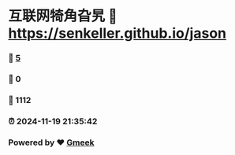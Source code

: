 # 互联网犄角旮旯 :link: https://senkeller.github.io/jason 
### :page_facing_up: [5](https://senkeller.github.io/jason/tag.html) 
### :speech_balloon: 0 
### :hibiscus: 1112 
### :alarm_clock: 2024-11-19 21:35:42 
### Powered by :heart: [Gmeek](https://github.com/Meekdai/Gmeek)

